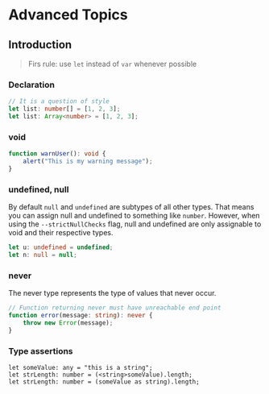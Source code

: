 # Advanced Topics

## Introduction

> Firs rule: use `let` instead of `var` whenever possible

### Declaration
```typescript
// It is a question of style
let list: number[] = [1, 2, 3];
let list: Array<number> = [1, 2, 3];
```

### void
```typescript
function warnUser(): void {
    alert("This is my warning message");
}
```
### undefined, null

By default `null` and `undefined` are subtypes of all other types. That means you can assign null and undefined to something like `number`. However, when using the `--strictNullChecks` flag, null and undefined are only assignable to void and their respective types.

```typescript
let u: undefined = undefined;
let n: null = null;
```
### never
The never type represents the type of values that never occur.

```typescript
// Function returning never must have unreachable end point
function error(message: string): never {
    throw new Error(message);
}
```
### Type assertions

```
let someValue: any = "this is a string";
let strLength: number = (<string>someValue).length;
let strLength: number = (someValue as string).length;
```
